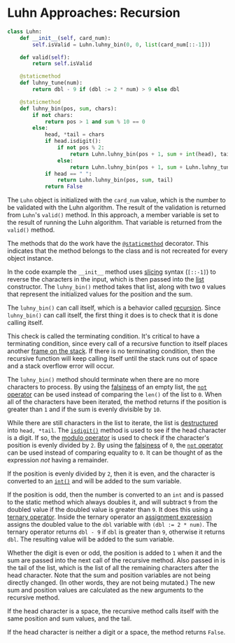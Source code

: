 # Luhn Approaches: Recursion

```python
class Luhn:
    def __init__(self, card_num):
        self.isValid = Luhn.luhny_bin(0, 0, list(card_num[::-1]))

    def valid(self):
        return self.isValid

    @staticmethod
    def luhny_tune(num):
        return dbl - 9 if (dbl := 2 * num) > 9 else dbl

    @staticmethod
    def luhny_bin(pos, sum, chars):
        if not chars:
            return pos > 1 and sum % 10 == 0
        else:
            head, *tail = chars
            if head.isdigit():
                if not pos % 2:
                    return Luhn.luhny_bin(pos + 1, sum + int(head), tail)
                else:
                    return Luhn.luhny_bin(pos + 1, sum + Luhn.luhny_tune(int(head)), tail)
            if head == " ":
                return Luhn.luhny_bin(pos, sum, tail)
            return False

```

The `Luhn` object is initialized with the `card_num` value, which is the number
to be validated with the Luhn algorithm. The result of the validation is
returned from `Luhn`'s `valid()` method. In this approach, a member variable is
set to the result of running the Luhn algorithm. That variable is returned from
the `valid()` method.

The methods that do the work have the [`@staticmethod`][static-method]
decorator. This indicates that the method belongs to the class and is not
recreated for every object instance.

In the code example the `__init__` method uses [slicing][slicing] syntax
(`[::-1]`) to reverse the characters in the input, which is then passed into the
[list][list] constructor. The `luhny_bin()` method takes that list, along with
two `0` values that represent the initialized values for the position and the
sum.

The `luhny_bin()` can call itself, which is a behavior called
[recursion][recursion]. Since `luhny_bin()` can call itself, the first thing it
does is to check that it is done calling itself.

This check is called the terminating condition. It's critical to have a
terminating condition, since every call of a recursive function to itself places
another
[frame on the stack](https://realpython.com/lessons/stack-frames-and-stack-traces/#:~:text=A%20stack%20frame%20represents%20a,is%20removed%20from%20the%20stack.).
If there is no terminating condition, then the recursive function will keep
calling itself until the stack runs out of space and a stack overflow error will
occur.

The `luhny_bin()` method should terminate when there are no more characters to
process. By using the [falsiness][falsiness] of an empty list, the [`not`
operator][not-operator] can be used instead of comparing the `len()` of the list
to `0`. When all of the characters have been iterated, the method returns if the
position is greater than `1` and if the sum is evenly divisible by `10`.

While there are still characters in the list to iterate, the list is
[destructured][destructure] into `head, *tail`. The [`isdigit()`][isdigit]
method is used to see if the head character is a digit. If so, the [modulo
operator][modulo-operator] is used to check if the character's position is
evenly divided by `2`. By using the [falsiness][falsiness] of `0`, the [`not`
operator][not-operator] can be used instead of comparing equality to `0`. It can
be thought of as the expression _not_ having a remainder.

If the position is evenly divided by `2`, then it is even, and the character is
converted to an [`int()`][int] and will be added to the sum variable.

If the position is odd, then the number is converted to an `int` and is passed
to the static method which always doubles it, and will subtract `9` from the
doubled value if the doubled value is greater than `9`. It does this using a
[ternary operator][ternary-operator]. Inside the ternary operator an [assignment
expression][assignment-expression] assigns the doubled value to the `dbl`
variable with `(dbl := 2 * num)`. The ternary operator returns `dbl - 9` if
`dbl` is greater than `9`, otherwise it returns `dbl`. The resulting value will
be added to the sum variable.

Whether the digit is even or odd, the position is added to `1` when it and the
sum are passed into the next call of the recursive method. Also passed in is the
tail of the list, which is the list of all the remaining characters after the
head character. Note that the sum and position variables are not being directly
changed. (In other words, they are not being mutated.) The new sum and position
values are calculated as the new arguments to the recursive method.

If the head character is a space, the recursive method calls itself with the
same position and sum values, and the tail.

If the head character is neither a digit or a space, the method returns `False`.

[static-method]: https://docs.python.org/3/library/functions.html?#staticmethod
[slicing]: https://www.learnbyexample.org/python-string-slicing/
[list]: https://docs.python.org/3/library/functions.html?#func-list
[recursion]: https://realpython.com/python-recursion/
[destructure]:
  https://riptutorial.com/python/example/14981/destructuring-assignment
[isdigit]: https://docs.python.org/3/library/stdtypes.html?#str.isdigit
[modulo-operator]: https://realpython.com/python-modulo-operator/
[falsiness]: https://www.pythontutorial.net/python-basics/python-boolean/
[not-operator]: https://realpython.com/python-not-operator/
[int]: https://docs.python.org/3/library/functions.html?#int
[ternary-operator]:
  https://www.pythontutorial.net/python-basics/python-ternary-operator/
[assignment-expression]: https://peps.python.org/pep-0572/
